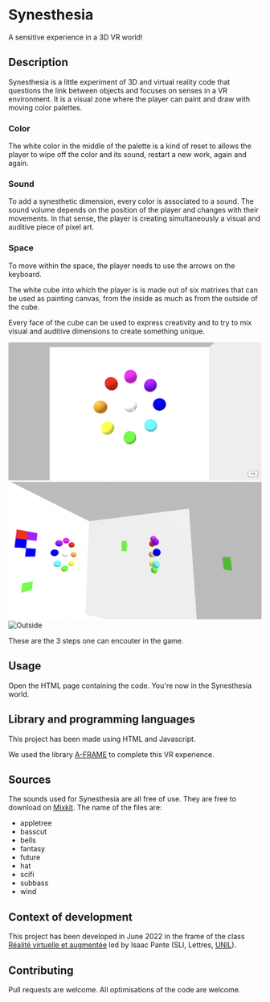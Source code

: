 # Synesthesia
 A sensitive experience in a 3D VR world!

## Description
Synesthesia is a little experiment of 3D and virtual reality code that questions the link between objects and focuses on senses in a VR environment. It is a visual zone where the player can paint and draw with moving color palettes.

### Color
The white color in the middle of the palette is a kind of reset to allows the player to wipe off the color and its sound, restart a new work, again and again.

### Sound
To add a synesthetic dimension, every color is associated to a sound. The sound volume depends on the position of the player and changes with their movements. In that sense, the player is creating simultaneously a visual and auditive piece of pixel art. 

### Space
To move within the space, the player needs to use the arrows on the keyboard.

The white cube into which the player is is made out of six matrixes that can be used as painting canvas, from the inside as much as from the outside of the cube. 

Every face of the cube can be used to express creativity and to try to mix visual and auditive dimensions to create something unique.

![Basic setting](img/basic-setting.png)
![In Process](img/inprocess.png)
![Outside](img/outside.png)

These are the 3 steps one can encouter in the game.

## Usage
Open the HTML page containing the code. You're now in the Synesthesia world.

## Library and programming languages
This project has been made using HTML and Javascript.

We used the library [A-FRAME](https://aframe.io/) to complete this VR experience.

## Sources
The sounds used for Synesthesia are all free of use. They are free to download on [Mixkit](https://mixkit.co/). The name of the files are: 
- appletree
- basscut
- bells
- fantasy
- future
- hat
- scifi
- subbass
- wind

## Context of development
This project has been developed in June 2022 in the frame of the class [Réalité virtuelle et augmentée](https://applicationspub.unil.ch/interpub/noauth/php/Ud/ficheCours.php?v_enstyid=88169&v_langue=fr) led by Isaac Pante (SLI, Lettres, [UNIL](https://www.unil.ch/central/en/home.html)).

## Contributing
Pull requests are welcome. All optimisations of the code are welcome.
